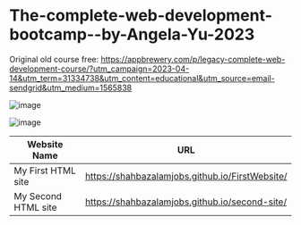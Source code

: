 # The-complete-web-development-bootcamp--by-Angela-Yu-2023

Original old course free: https://appbrewery.com/p/legacy-complete-web-development-course/?utm_campaign=2023-04-14&utm_term=31334738&utm_content=educational&utm_source=email-sendgrid&utm_medium=1565838

![image](https://user-images.githubusercontent.com/125631878/229377353-db469a0a-838a-4cc6-9c67-e8675ff6891a.png)

![image](https://user-images.githubusercontent.com/125631878/229377400-f89560ee-0ac0-4435-bdc4-219dfdbea494.png)



| Website Name           | URL                                               |
|------------------------|---------------------------------------------------|
| My First HTML site      | https://shahbazalamjobs.github.io/FirstWebsite/    |
| My Second HTML site     | https://shahbazalamjobs.github.io/second-site/     |



